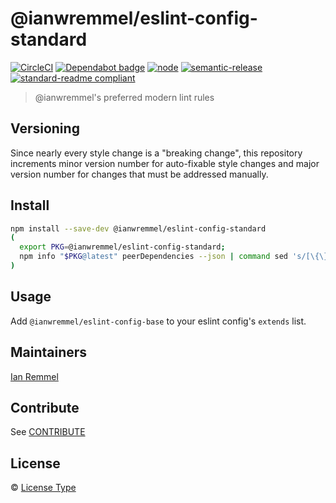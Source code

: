 # @ianwremmel/eslint-config-standard

[![CircleCI](https://circleci.com/gh/ianwremmel/eslint-config-standard.svg?style=svg)](https://circleci.com/gh/ianwremmel/eslint-config-standard)
[![Dependabot badge](https://img.shields.io/badge/Dependabot-active-brightgreen.svg)](https://dependabot.com/)
[![node](https://img.shields.io/node/v/gh-badges.svg)](https://www.npmjs.com/package/@ianwremmel/eslint-config-standard)
[![semantic-release](https://img.shields.io/badge/%20%20%F0%9F%93%A6%F0%9F%9A%80-semantic--release-e10079.svg)](https://github.com/semantic-release/semantic-release)
[![standard-readme compliant](https://img.shields.io/badge/readme%20style-standard-brightgreen.svg?style=flat-square)](https://github.com/RichardLitt/standard-readme)

> @ianwremmel's preferred modern lint rules

## Versioning

Since nearly every style change is a "breaking change", this repository increments minor version number for auto-fixable style changes and major version number for changes that must be addressed manually.

## Install

```bash
npm install --save-dev @ianwremmel/eslint-config-standard
(
  export PKG=@ianwremmel/eslint-config-standard;
  npm info "$PKG@latest" peerDependencies --json | command sed 's/[\{\},]//g ; s/: /@/g' | xargs npm install --save-dev "$PKG@latest"
)
```

## Usage

Add `@ianwremmel/eslint-config-base` to your eslint config's `extends` list.
## Maintainers

[Ian Remmel](https://github.com/ianwremmel)

## Contribute

See [CONTRIBUTE](CONTRIBUTE.md)

## License

&copy; [License Type](LICENSE)
